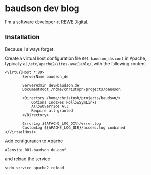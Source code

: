 # baudson dev blog

I'm a software developer at [REWE Digital](https://www.rewe-group.com/de/unternehmen/vertriebslinien/rewe-digital).

## Installation

Because I always forget.

Create a virtual host configuration file `001-baudson_de.conf` in Apache, typically at `/etc/apache2/sites-available/`, with the following content

```ApacheConf
<VirtualHost *:80>
        ServerName baudson_de

        ServerAdmin dev@baudson.de
        DocumentRoot /home/christoph/projects/baudson

        <Directory /home/christoph/projects/baudson/>
        	Options Indexes FollowSymLinks
	        AllowOverride All
        	Require all granted
        </Directory>

        ErrorLog ${APACHE_LOG_DIR}/error.log
        CustomLog ${APACHE_LOG_DIR}/access.log combined
</VirtualHost>
```

Add configuration to Apache

```
a2ensite 001-baudson_de.conf
```

and reload the service

```
sudo service apache2 reload
```


